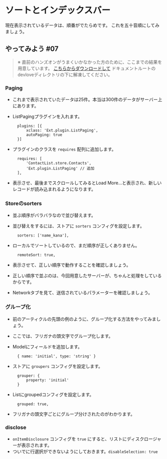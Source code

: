 # ソートとインデックスバー

現在表示されているデータは、順番がでたらめです。
これを五十音順にしてみましょう。

## やってみよう #07

> ※ 直前のハンズオンがうまくいかなかった方のために、ここまでの結果を用意しています。
> [こちらからダウンロードして](http://sencha.sunvisor.net/devlove/cl06.zip)
> ドキュメントルートのdevloveディレクトリの下に解凍してください。

### Paging

* これまで表示されていたデータは25件。本当は300件のデータがサーバー上にあります。
* ListPagingプラグインを入れます。

        plugins: [{
            xclass: 'Ext.plugin.ListPaging',
            autoPaging: true
        }]

* プラグインのクラスを `requires` 配列に追加します。

        requires: [
            'ContactList.store.Contacts',
            'Ext.plugin.ListPaging' // 追加
        ],

* 表示させ、最後までスクロールしてみるとLoad More...と表示され、新しいレコードが読み込まれるようになります。

### Storeのsorters

* 並ぶ順序がバラバラなので並び替えます。
* 並び替えをするには、ストアに `sorters` コンフィグを設定します。

        sorters: ['name_kana'],

* ローカルでソートしているので、まだ順序が正しくありません。

        remoteSort: true,

* 表示させて、正しい順序で動作することを確認しましょう。
* 正しい順序で並ぶのは、今回用意したサーバーが、ちゃんと処理をしているからです。
* Networkタブを見て、送信されているパラメーターを確認しましょう。

### グループ化

* 前のアーティクルの先頭の例のように、グループ化する方法をやってみましょう。
* ここでは、フリガナの頭文字でグループ化します。

* Modelにフィールドを追加します。

        { name: 'initial', type: 'string' }

* ストアに `groupers` コンフィグを設定します。

        grouper: {
            property: 'initial'
        }

* Listにgroupedコンフィグを設定します。

        grouped: true,

* フリガナの頭文字ごとにグループ分けされたのがわかります。

### disclose

* `onItemDisclosure` コンフィグを `true` にすると、リストにディスクロージャーが表示されます。
* ついでに行選択ができないようにしておきます。`disableSelection: true`
